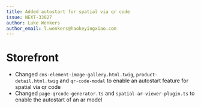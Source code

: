 ```yaml
---
title: Added autostart for spatial via qr code
issue: NEXT-33827
author: Luke Wenkers
author_email: l.wenkers@haokeyingxiao.com
---
```

# Storefront
* Changed `cms-element-image-gallery.html.twig`, `product-detail.html.twig` and `qr-code-modal` to enable an autostart feature for spatial via qr code
* Changed `page-qrcode-generator.ts` and `spatial-ar-viewer-plugin.ts` to enable the autostart of an ar model
